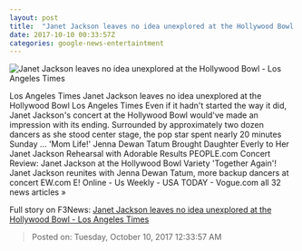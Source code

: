 ```yaml
---
layout: post
title:  "Janet Jackson leaves no idea unexplored at the Hollywood Bowl - Los Angeles Times"
date: 2017-10-10 00:33:57Z
categories: google-news-entertaintment
---
```


![Janet Jackson leaves no idea unexplored at the Hollywood Bowl - Los Angeles Times](http://www.trbimg.com/img-59dc1554/turbine/la-et-ms-janet-jackson-hollywood-bowl-review-20171009)

Los Angeles Times Janet Jackson leaves no idea unexplored at the Hollywood Bowl Los Angeles Times Even if it hadn't started the way it did, Janet Jackson's concert at the Hollywood Bowl would've made an impression with its ending. Surrounded by approximately two dozen dancers as she stood center stage, the pop star spent nearly 20 minutes Sunday ... 'Mom Life!' Jenna Dewan Tatum Brought Daughter Everly to Her Janet Jackson Rehearsal with Adorable Results PEOPLE.com Concert Review: Janet Jackson at the Hollywood Bowl Variety 'Together Again'! Janet Jackson reunites with Jenna Dewan Tatum, more backup dancers at concert EW.com E! Online - Us Weekly - USA TODAY - Vogue.com all 32 news articles »


Full story on F3News: [Janet Jackson leaves no idea unexplored at the Hollywood Bowl - Los Angeles Times](http://www.f3nws.com/n/Se4zrE)

> Posted on: Tuesday, October 10, 2017 12:33:57 AM
